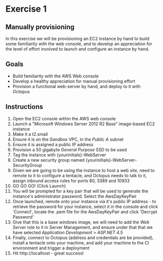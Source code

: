 # Exercise 1

## Manually provisioning

In this exercise we will be provisioning an EC2 instance by hand to build some familiarity with the web console, and to develop an appreciation for the level of effort involved to launch and configure an instance by hand.

## Goals

* Build familiarity with the AWS Web console
* Develop a healthy appreciation for manual provisioning effort
* Provision a functional web-server by hand, and deploy to it with Octopus

## Instructions

 1. Open the EC2 console within the AWS web console
 2. Launch a "Microsoft Windows Server 2012 R2 Base" image-based EC2 instance
 3. Make it a t2.small
 4. Ensure it is on the *Sandbox* VPC, in the *Public A* subnet
 5. Ensure it is assigned a public IP address
 6. Provision a 50 gigabyte *General Purpose* SSD to be used
 7. Tag the instance with {yourinitials}-WebServer
 8. Create a new security group named {yourinitials}-WebServer-SecurityGroup
 9. Given we are going to be using the instance to host a web site, need to remote to it to configure a tentacle, and Octopus needs to talk to it, assign inbound access rules for ports 80, 3389 and 10933
 10. GO GO GO! (Click Launch)
 11. You will be prompted for a key pair that will be used to generate the instance's administrator password. Select the AwsDayKeyPair
 12. Once launched, remote onto your instance via it's public IP address - to retrieve the password for your instance, select it in the console and click 'Connect', locate the .pem file for the AwsDayKeyPair and click 'Decrypt Password'
 13. Give that this is a base windows image, we will need to add the *Web Server* role to it in Server Management, and ensure under that that we have selected *Application Development > ASP.NET 4.5*
 14. Finally, connect to Octopus (address and credentials are be provided), install a tentacle onto your machine, and add your machine to the CI environment and trigger a deployment
 15. Hit http://localhost - great success!
